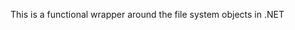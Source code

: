 <!--bl
    (filemeta
        (title "Builder.FileSystem")
    )
/bl-->
This is a functional wrapper around the file system objects in .NET
<!--bl
    (section "./getPlainDirectory.md")
    (section "./getDirectory.md")
    (section "./getPlainFile.md")
    (section "./getFile.md")
/bl-->